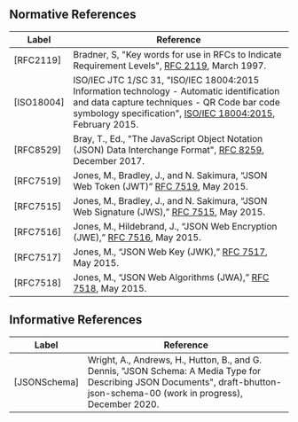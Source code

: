 
## Normative References

| Label | Reference |
|-------|-----------|
|[RFC2119]|Bradner, S, "Key words for use in RFCs to Indicate Requirement Levels", [RFC 2119](https://datatracker.ietf.org/doc/html/rfc2119), March 1997.|
|[ISO18004]|ISO/IEC JTC 1/SC 31, "ISO/IEC 18004:2015 Information technology - Automatic identification and data capture techniques - QR Code bar code symbology specification", [ISO/IEC 18004:2015](https://www.iso.org/standard/62021.html), February 2015.|
|[RFC8529]|Bray, T., Ed., "The JavaScript Object Notation (JSON) Data Interchange Format", [RFC 8259](https://datatracker.ietf.org/doc/html/rfc8259), December 2017.|
|[RFC7519]|Jones, M., Bradley, J., and N. Sakimura, “JSON Web Token (JWT)” [RFC 7519](https://datatracker.ietf.org/doc/html/rfc7519), May 2015.|
|[RFC7515]|Jones, M., Bradley, J., and N. Sakimura, “JSON Web Signature (JWS),” [RFC 7515](https://datatracker.ietf.org/doc/html/rfc7515), May 2015.|
|[RFC7516]|Jones, M., Hildebrand, J., “JSON Web Encryption (JWE),” [RFC 7516](https://datatracker.ietf.org/doc/html/rfc7516), May 2015.|
|[RFC7517]|Jones, M., “JSON Web Key (JWK),” [RFC 7517](https://datatracker.ietf.org/doc/html/rfc7517), May 2015.|
|[RFC7518]|Jones, M., “JSON Web Algorithms (JWA),” [RFC 7518](https://datatracker.ietf.org/doc/html/rfc7518), May 2015.|

## Informative References

| Label | Reference |
|-------|-----------|
|[JSONSchema]|Wright, A., Andrews, H., Hutton, B., and G. Dennis, "JSON Schema: A Media Type for Describing JSON Documents", draft-bhutton-json-schema-00 (work in progress), December 2020.|
